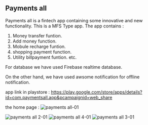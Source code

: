 

 

## Payments all

Payments all is a fintech app containing some innovative and new functionality. This is a MFS Type app. The app contains : 
1) Money transfer funtion.
2) Add money function.
3) Mobule recharge funtion.
4) shopping payment function.
5) Utility billpayment funtion. etc.

For database we have used Firebase realtime database.

On the other hand, we have used awsome notification for offline notification.

app link in playstore : https://play.google.com/store/apps/details?id=com.paymentsall.app&pcampaignid=web_share



the home page :
![payments all-01](https://github.com/NafimAhmed/Paymentsall/assets/49490709/f307c469-bb6a-438e-aca7-f94cb2473217)

![payments all 2-01](https://github.com/NafimAhmed/Paymentsall/assets/49490709/b22d930a-5d13-4aae-82e5-12fe9a7cc78c)
![payments all 4-01](https://github.com/NafimAhmed/Paymentsall/assets/49490709/a5f8110c-fe64-4986-b9be-83dcb2ffe6c9)
![payments all 3-01](https://github.com/NafimAhmed/Paymentsall/assets/49490709/5958e110-f03f-4cd7-8b8c-006100fbae22)








